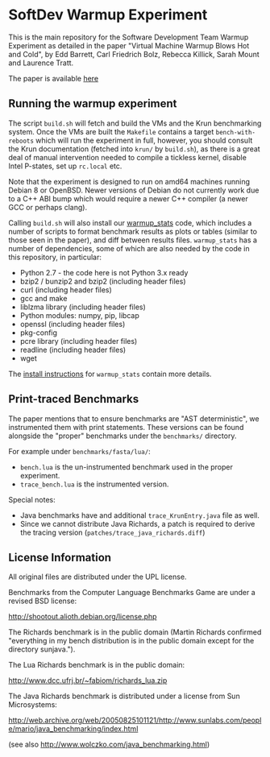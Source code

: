 # SoftDev Warmup Experiment

This is the main repository for the Software Development Team Warmup Experiment
as detailed in the paper "Virtual Machine Warmup Blows Hot and Cold", by Edd
Barrett, Carl Friedrich Bolz, Rebecca Killick, Sarah Mount and Laurence Tratt.

The paper is available [here](http://arxiv.org/abs/1602.00602)


## Running the warmup experiment

The script `build.sh` will fetch and build the VMs and the Krun benchmarking
system. Once the VMs are built the `Makefile` contains a target
`bench-with-reboots` which will run the experiment in full, however, you should
consult the Krun documentation (fetched into `krun/` by `build.sh`), as there
is a great deal of manual intervention needed to compile a tickless kernel,
disable Intel P-states, set up `rc.local` etc.

Note that the experiment is designed to run on amd64 machines running Debian 8
or OpenBSD. Newer versions of Debian do not currently work due to a C++ ABI
bump which would require a newer C++ compiler (a newer GCC or perhaps clang).

Calling `build.sh` will also install our
[warmup_stats](https://github.com/softdevteam/warmup_stats) code, which includes
a number of scripts to format benchmark results as plots or tables (similar to
those seen in the paper), and diff between results files. `warmup_stats` has a
number of dependencies, some of which are also needed by the code in this
repository, in particular:

  * Python 2.7 - the code here is not Python 3.x ready
  * bzip2 / bunzip2 and bzip2 (including header files)
  * curl (including header files)
  * gcc and make
  * liblzma library (including header files)
  * Python modules: numpy, pip, libcap
  * openssl (including header files)
  * pkg-config
  * pcre library (including header files)
  * readline (including header files)
  * wget

The [install instructions](https://github.com/softdevteam/warmup_stats/blob/master/INSTALL.md) for `warmup_stats` contain more details.


## Print-traced Benchmarks

The paper mentions that to ensure benchmarks are "AST deterministic",  we
instrumented them with print statements. These versions can be found alongside
the "proper" benchmarks under the `benchmarks/` directory.

For example under `benchmarks/fasta/lua/`:

 * `bench.lua` is the un-instrumented benchmark used in the proper experiment.
 * `trace_bench.lua` is the instrumented version.

Special notes:

 * Java benchmarks have and additional `trace_KrunEntry.java` file as well.
 * Since we cannot distribute Java Richards, a patch is required to derive the
   tracing version (`patches/trace_java_richards.diff`)


## License Information

All original files are distributed under the UPL license.

Benchmarks from the Computer Language Benchmarks Game are under a revised BSD
license:

  http://shootout.alioth.debian.org/license.php

The Richards benchmark is in the public domain (Martin Richards confirmed
"everything in my bench distribution is in the public domain except for the
directory sunjava.").

The Lua Richards benchmark is in the public domain:

  http://www.dcc.ufrj.br/~fabiom/richards_lua.zip

The Java Richards benchmark is distributed under a license from Sun
Microsystems:

  http://web.archive.org/web/20050825101121/http://www.sunlabs.com/people/mario/java_benchmarking/index.html

(see also http://www.wolczko.com/java_benchmarking.html)
